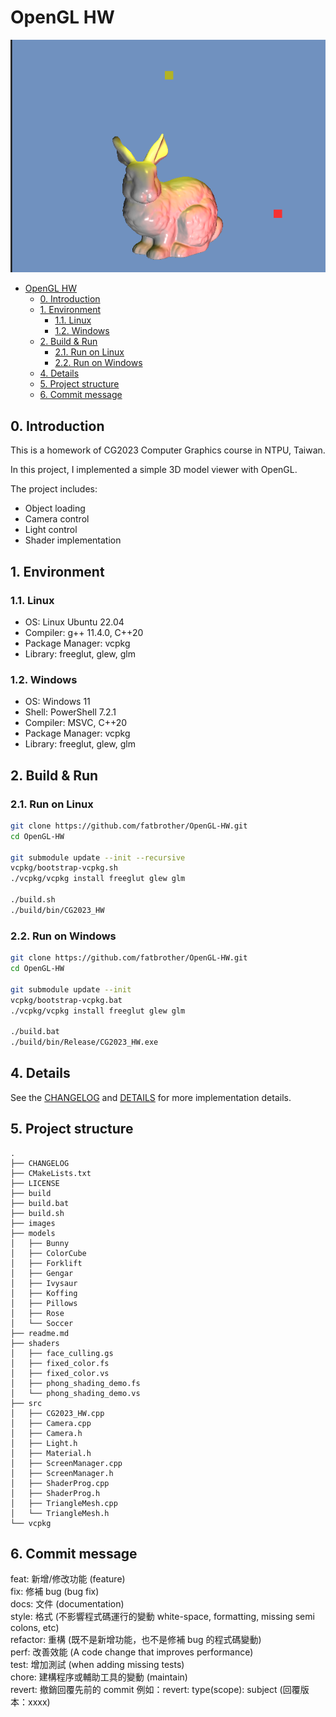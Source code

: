 # OpenGL HW

![Bunny](./images/HW2/bunny.png)

- [OpenGL HW](#opengl-hw)
  - [0. Introduction](#0-introduction)
  - [1. Environment](#1-environment)
    - [1.1. Linux](#11-linux)
    - [1.2. Windows](#12-windows)
  - [2. Build \& Run](#2-build--run)
    - [2.1. Run on Linux](#21-run-on-linux)
    - [2.2. Run on Windows](#22-run-on-windows)
  - [4. Details](#4-details)
  - [5. Project structure](#5-project-structure)
  - [6. Commit message](#6-commit-message)

## 0. Introduction

This is a homework of CG2023 Computer Graphics course in NTPU, Taiwan.

In this project, I implemented a simple 3D model viewer with OpenGL.

The project includes:

- Object loading
- Camera control
- Light control
- Shader implementation

## 1. Environment

### 1.1. Linux

- OS: Linux Ubuntu 22.04
- Compiler: g++ 11.4.0, C++20
- Package Manager: vcpkg
- Library: freeglut, glew, glm

### 1.2. Windows

- OS: Windows 11
- Shell: PowerShell 7.2.1
- Compiler: MSVC, C++20
- Package Manager: vcpkg
- Library: freeglut, glew, glm

## 2. Build & Run

### 2.1. Run on Linux

```bash
git clone https://github.com/fatbrother/OpenGL-HW.git
cd OpenGL-HW

git submodule update --init --recursive
vcpkg/bootstrap-vcpkg.sh
./vcpkg/vcpkg install freeglut glew glm

./build.sh
./build/bin/CG2023_HW
```

### 2.2. Run on Windows

```bash
git clone https://github.com/fatbrother/OpenGL-HW.git
cd OpenGL-HW

git submodule update --init
vcpkg/bootstrap-vcpkg.bat
./vcpkg/vcpkg install freeglut glew glm

./build.bat
./build/bin/Release/CG2023_HW.exe
```

## 4. Details

See the [CHANGELOG](./CHANGELOG) and [DETAILS](./details.md) for more implementation details.

## 5. Project structure

```text
.
├── CHANGELOG
├── CMakeLists.txt
├── LICENSE
├── build
├── build.bat
├── build.sh
├── images
├── models
│   ├── Bunny
│   ├── ColorCube
│   ├── Forklift
│   ├── Gengar
│   ├── Ivysaur
│   ├── Koffing
│   ├── Pillows
│   ├── Rose
│   └── Soccer
├── readme.md
├── shaders
│   ├── face_culling.gs
│   ├── fixed_color.fs
│   ├── fixed_color.vs
│   ├── phong_shading_demo.fs
│   └── phong_shading_demo.vs
├── src
│   ├── CG2023_HW.cpp
│   ├── Camera.cpp
│   ├── Camera.h
│   ├── Light.h
│   ├── Material.h
│   ├── ScreenManager.cpp
│   ├── ScreenManager.h
│   ├── ShaderProg.cpp
│   ├── ShaderProg.h
│   ├── TriangleMesh.cpp
│   └── TriangleMesh.h
└── vcpkg
```

## 6. Commit message

feat: 新增/修改功能 (feature)  
fix: 修補 bug (bug fix)  
docs: 文件 (documentation)  
style: 格式 (不影響程式碼運行的變動 white-space, formatting, missing semi colons, etc)  
refactor: 重構 (既不是新增功能，也不是修補 bug 的程式碼變動)  
perf: 改善效能 (A code change that improves performance)  
test: 增加測試 (when adding missing tests)  
chore: 建構程序或輔助工具的變動 (maintain)  
revert: 撤銷回覆先前的 commit 例如：revert: type(scope): subject (回覆版本：xxxx)  
